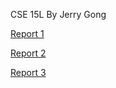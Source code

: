 CSE 15L
By Jerry Gong

[Report 1](https://jgong7.github.io/cse15l-lab-reports/lab-report-1-week-2.html)

[Report 2](https://jgong7.github.io/cse15l-lab-reports/lab-report-2-week-4.html)

[Report 3](https://jgong7.github.io/cse15l-lab-reports/lab-report-3-week-6.html)
